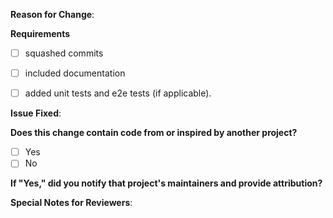 <!-- Thank you for helping Azure Key Vault Provider for Secrets Store CSI Driver with a pull request! Please make sure you read the [contributing guidelines](https://github.com/Azure/secrets-store-csi-driver-provider-azure#contributing). -->

**Reason for Change**:
<!-- What does this PR improve or fix in Azure Key Vault Provider for Secrets Store CSI Driver? Why is it needed? -->

<!--
**Is this a chart or deployment yaml update?**
If yes, please update the yamls in the [manifest_staging/](https://github.com/Azure/secrets-store-csi-driver-provider-azure/tree/master/manifest_staging/) folder, where we host the staging charts and deployment yamls. All the yaml changes will then be promoted into the released charts folder with the next release. Please also add the new configurable values to the configuration [table](https://github.com/Azure/secrets-store-csi-driver-provider-azure/tree/master/manifest_staging/charts/csi-secrets-store-provider-azure#configuration). 
-->

**Requirements**

- [ ] squashed commits
- [ ] included documentation
- [ ] added unit tests and e2e tests (if applicable).


**Issue Fixed**:
<!-- If this PR fixes GitHub issue 1234, add "Fixes #1234" to the next line. -->

**Does this change contain code from or inspired by another project?**

- [ ] Yes
- [ ] No

**If "Yes," did you notify that project's maintainers and provide attribution?**

**Special Notes for Reviewers**:
